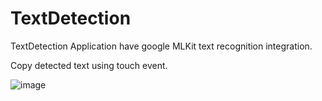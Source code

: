 # TextDetection
TextDetection Application have google MLKit text recognition integration.

Copy detected text using touch event.


![image](https://github.com/chauhanazad/TextDetection/assets/69510353/1a016ef5-2f89-4b61-b637-b1d068fb54d9)
